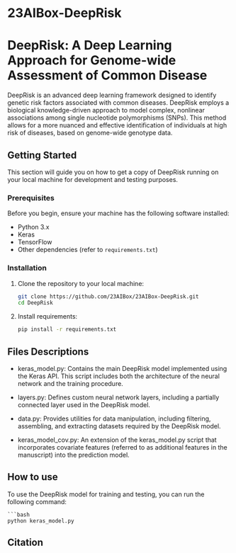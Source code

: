 # 23AIBox-DeepRisk
# DeepRisk: A Deep Learning Approach for Genome-wide Assessment of Common Disease

DeepRisk is an advanced deep learning framework designed to identify genetic risk factors associated with common diseases. DeepRisk employs a biological knowledge-driven approach to model complex, nonlinear associations among single nucleotide polymorphisms (SNPs). This method allows for a more nuanced and effective identification of individuals at high risk of diseases, based on genome-wide genotype data.

## Getting Started

This section will guide you on how to get a copy of DeepRisk running on your local machine for development and testing purposes.

### Prerequisites

Before you begin, ensure your machine has the following software installed:

- Python 3.x
- Keras
- TensorFlow
- Other dependencies (refer to `requirements.txt`)

### Installation

1. Clone the repository to your local machine:

   ```bash
   git clone https://github.com/23AIBox/23AIBox-DeepRisk.git
   cd DeepRisk

2. Install requirements:
   ```bash
   pip install -r requirements.txt

## Files Descriptions

- keras_model.py: Contains the main DeepRisk model implemented using the Keras API. This script includes both the architecture of the neural network and the training procedure.

- layers.py: Defines custom neural network layers, including a partially connected layer used in the DeepRisk model.

- data.py: Provides utilities for data manipulation, including filtering, assembling, and extracting datasets required by the DeepRisk model.

- keras_model_cov.py: An extension of the keras_model.py script that incorporates covariate features (referred to as additional features in the manuscript) into the prediction model.

## How to use

To use the DeepRisk model for training and testing, you can run the following command:

    ```bash
    python keras_model.py

## Citation
  
